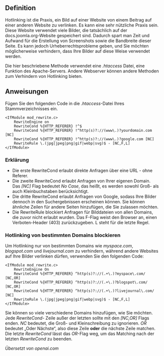 <!-- Filename: How_do_you_block_direct_hot_linking_to_image_files_using_htaccess%3F / Display title: Hotlinking von Bildern verbieten -->

## Definition

Hotlinking ist die Praxis, ein Bild auf einer Website von einem Beitrag auf einer anderen Website zu verlinken. Es kann eine sehr nützliche Praxis sein. Diese Website verwendet viele Bilder, die tatsächlich auf der docs.joomla.org-Website gespeichert sind. Dadurch spart man Zeit und Aufwand für die Erstellung von Screenshots sowie die Bandbreite dieser Seite. Es kann jedoch Urheberrechtsprobleme geben, und Sie möchten möglicherweise verhindern, dass Ihre Bilder auf diese Weise verwendet werden.

Die hier beschriebene Methode verwendet eine *.htaccess* Datei, eine Funktion des Apache-Servers. Andere Webserver können andere Methoden zum Verhindern von Hotlinking bieten.  

## Anweisungen

Fügen Sie den folgenden Code in die *.htaccess*-Datei Ihres Stammverzeichnisses ein.
```
<IfModule mod_rewrite.c>
    RewriteEngine on
    RewriteCond %{HTTP_REFERER} !^$
    RewriteCond %{HTTP_REFERER} !^http(s)?://(www\.)?yourdomain.com [NC]
    RewriteCond %{HTTP_REFERER} !^http(s)?://(www\.)?google.com [NC]
    RewriteRule \.(jpg|jpeg|png|gif|webp|svg)$ - [NC,F,L]
</IfModule>
```

### Erklärung

* Die erste RewriteCond erlaubt direkte Anfragen über eine URL - ohne Referer.
* Die zweite RewriteCond erlaubt Anfragen von Ihrer eigenen Domain. Das *\[NC\]*
    Flag bedeutet *No Case*, das heißt, es werden sowohl Groß- als auch Kleinbuchstaben berücksichtigt.
* Die dritte RewriteCond erlaubt Anfragen von Google, sodass Ihre Bilder
    dennoch in den Suchergebnissen erscheinen können. Sie können ähnliche Zeilen für andere
    Seiten hinzufügen, die Sie zulassen möchten.
* Die RewriteRule blockiert Anfragen für Bilddateien von allen Domains, die
    zuvor nicht erlaubt wurden. Das F-Flag weist den Browser an, einen Verboten-Header (403) zurückzugeben. L steht für die letzte Regel.

### Hotlinking von bestimmten Domains blockieren

Um Hotlinking nur von bestimmten Domains wie *myspace.com*,
*blogspot.com* und *livejournal.com* zu verhindern, während andere Websites
auf Ihre Bilder verlinken dürfen, verwenden Sie den folgenden Code:

```
<IfModule mod_rewrite.c>
    RewriteEngine On
    RewriteCond %{HTTP_REFERER} ^http(s)?://(.+\.)?myspace\.com/ [NC,OR]
    RewriteCond %{HTTP_REFERER} ^http(s)?://(.+\.)?blogspot\.com/ [NC,OR]
    RewriteCond %{HTTP_REFERER} ^http(s)?://(.+\.)?livejournal\.com/ [NC]
    RewriteRule \.(jpg|jpeg|png|gif|webp|svg)$ - [NC,F,L]
</IfModule>
```
Sie können so viele verschiedene Domains hinzufügen, wie Sie möchten. Jede *RewriteCond*-
Zeile außer der letzten sollte mit den *\[NC,OR\]* Flags enden. *NC*
bedeutet, die Groß- und Kleinschreibung zu ignorieren. *OR* bedeutet „Oder Nächste“, also diese Zeile
**oder** die nächste Zeile matchen. Die letzte *RewriteCond* lässt das *OR*-Flag weg, um
das Matching nach der letzten *RewriteCond* zu beenden.

*Übersetzt von openai.com*

